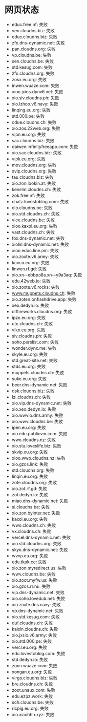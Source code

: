 # 网页状态
- educ.free.nf: 失败
- ven.cloudns.biz: 失败
- educ.cloudns.biz: 失败
- zfo.dns-dynamic.net: 失败
- pan.cloudns.org: 失败
- vp.cloudns.be: 失败
- sen.cloudns.be: 失败
- std.kesug.com: 失败
- zfo.cloudns.org: 失败
- zosx.eu.org: 失败
- inwen.wuaze.com: 失败
- xioo.jxios.dynv6.net: 失败
- xio.siv.cloudns.ph: 失败
- xio.lzhoo.v6.navy: 失败
- linqing.eu.org: 失败
- std.000.pe: 失败
- cdue.cloudns.ch: 失败
- xio.zos.22web.org: 失败
- vipn.eu.org: 失败
- sac.cloudns.biz: 失败
- daiwen.infinityfreeapp.com: 失败
- xio.sac.cloudns.biz: 失败
- vipk.eu.org: 失败
- mov.cloudns.org: 失败
- svip.cloudns.org: 失败
- tau.cloudns.biz: 失败
- xio.zon.lookin.at: 失败
- kenelm.cloudns.ch: 失败
- zok.free.nf: 失败
- chatz.lovestoblog.com: 失败
- clo.cloudns.be: 失败
- xio.std.cloudns.ch: 失败
- vice.cloudns.be: 失败
- xioo.kaxoi.eu.org: 失败
- vast.cloudns.ch: 失败
- fox.dns-dynamic.net: 失败
- xiolin.dns-dynamic.net: 失败
- xioo.educ.line.pm: 失败
- xio.zoxte.v6.army: 失败
- kcoco.eu.org: 失败
- linwen.rf.gd: 失败
- xio.xn--ebbpo8a.xn--y9a3aq: 失败
- edu.42web.io: 失败
- xio.zoxte.v6.rocks: 失败
- www.muppets.cloudns.ch: 失败
- xio.zoten.onflashdrive.app: 失败
- xeo.dedyn.io: 失败
- diffireworks.cloudns.org: 失败
- ipzo.eu.org: 失败
- uto.cloudns.ch: 失败
- viko.eu.org: 失败
- siv.cloudns.ph: 失败
- soho.perslist.com: 失败
- wonder.dynx.me: 失败
- skyle.eu.org: 失败
- std.great-site.net: 失败
- stds.eu.org: 失败
- muppets.cloudns.ch: 失败
- suke.eu.org: 失败
- beer.dns-dynamic.net: 失败
- dsk.cloudns.biz: 失败
- lzi.cloudns.ch: 失败
- xio.vip.dns-dynamic.net: 失败
- xio.xeo.dedyn.io: 失败
- xio.wwvio.dns.army: 失败
- xio.wwv.cloudns.be: 失败
- ipen.eu.org: 失败
- xio.edu.publicvm.com: 失败
- wwo.cloudns.nz: 失败
- xio.stu.loveslife.biz: 失败
- skvip.eu.org: 失败
- xioo.wwo.cloudns.nz: 失败
- xio.gzos.link: 失败
- std.cloudns.org: 失败
- linqin.eu.org: 失败
- zote.cloudns.org: 失败
- xio.zot.rf.gd: 失败
- zot.dedyn.io: 失败
- miao.dns-dynamic.net: 失败
- si.cloudns.be: 失败
- xio.zon.byinter.net: 失败
- kaxoi.eu.org: 失败
- wwo.cloudns.ch: 失败
- vx.cloudns.ch: 失败
- vercel.dns-dynamic.net: 失败
- xio.std.cloudns.org: 失败
- skyo.dns-dynamic.net: 失败
- wvvp.eu.org: 失败
- edu.tkpk.cc: 失败
- xio.zon.myredirect.us: 失败
- wwv.cloudns.be: 失败
- xio.zoot.myfw.us: 失败
- xio.gzos.rr.nu: 失败
- vip.dns-dynamic.net: 失败
- xio.soho.lovedub.net: 失败
- xio.zoxte.dns.navy: 失败
- vp.dns-dynamic.net: 失败
- xio.std.kesug.com: 失败
- duf.cloudns.ch: 失败
- kaixin.cloudns.ch: 失败
- xio.jxsio.v6.army: 失败
- xio.std.000.pe: 失败
- vercl.eu.org: 失败
- edu.lovestoblog.com: 失败
- std.dedyn.io: 失败
- zoon.wuaze.com: 失败
- xongan.eu.org: 失败
- virgo.cloudns.biz: 失败
- bre.cloudns.ch: 失败
- zoot.unaux.com: 失败
- edu.ezpz.work: 失败
- sch.cloudns.be: 失败
- ricpig.eu.org: 失败
- xio.xiaohhh.xyz: 失败
